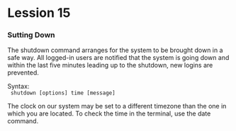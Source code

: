 # Lession 15

<h3> Sutting Down </h3>

The shutdown command arranges for the system to be brought down in a safe way. All logged-in users are notified that the system is going down and within the last five minutes leading up to the shutdown, new logins are prevented. 

<span> Syntax: <br> <code> shutdown [options] time [message] </code> </span>

The clock on our system may be set to a different timezone than the one in which you are located. To check the time in the terminal, use the date command.